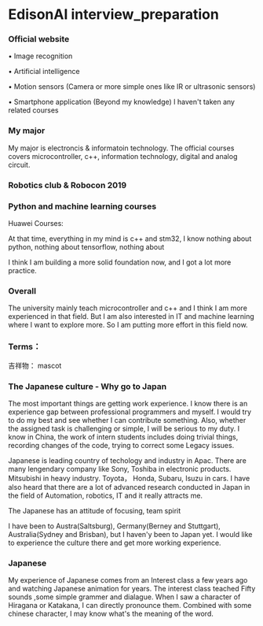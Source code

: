 # EdisonAI interview_preparation

### Official website

• Image recognition 

• Artificial intelligence 

• Motion sensors (Camera or more simple ones like IR or ultrasonic sensors)

• Smartphone application (Beyond my knowledge) I haven't taken any related courses 



### My major

My major is electroncis & informatoin technology. The official courses covers microcontroller, c++, information technology, digital and analog circuit. 

### Robotics club & Robocon 2019


### Python and machine learning courses

Huawei Courses:

At that time, everything in my mind is c++ and stm32, I know nothing about python, nothing about tensorflow, nothing about

I think I am building a more solid foundation now, and I got a lot more practice. 

### Overall

The university mainly teach microcontroller and c++ and I think I am more experienced in that field. But I am also interested in IT and machine learning where I want to explore more.  So I am putting more effort in this field now.





### Terms： 

吉祥物： mascot

### The Japanese culture - Why go to Japan

The most important things are getting work experience. I know there is an experience gap between professional programmers and myself. I would try to do my best and see whether I can contribute something. Also, whether the assigned task is challenging or simple, I will be serious to my duty. I know in China, the work of intern students includes doing trivial things, recording changes of the code, trying to correct some Legacy issues. 

Japanese is leading country of techology and industry in Apac. There are many lengendary company like Sony, Toshiba in electronic products. Mitsubishi in heavy industry. Toyota， Honda, Subaru, Isuzu in cars. I have also heard that there are a lot of advanced research conducted in Japan in the field of Automation, robotics, IT and it really attracts me. 

The Japanese has an attitude of focusing, team spirit


I have been to Austra(Saltsburg), Germany(Berney and Stuttgart), Australia(Sydney and Brisban), but I haven'y been to Japan yet. I would like to experience the culture there and get more working experience. 


### Japanese

My experience of Japanese comes from an Interest class a few years ago and watching Japanese animation for years. The interest class teached Fifty sounds ,some simple grammer and dialague. When I saw a character of Hiragana or Katakana, I can directly pronounce them. Combined with some chinese character, I may know what's the meaning of the word. 
